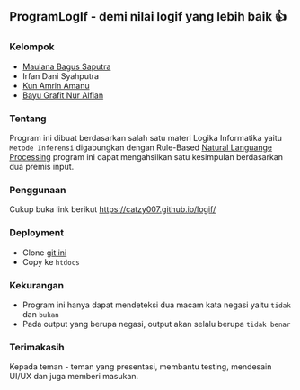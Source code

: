 ## ProgramLogIf - demi nilai logif yang lebih baik :thumbsup:

### Kelompok
* [Maulana Bagus Saputra](https://github.com/catzy007)
* Irfan Dani Syahputra
* [Kun Amrin Amanu](https://github.com/yukinessa)
* [Bayu Grafit Nur Alfian](https://github.com/Grafiters)

### Tentang
Program ini dibuat berdasarkan salah satu materi Logika Informatika yaitu `Metode Inferensi` digabungkan dengan Rule-Based [Natural Languange Processing](https://en.wikipedia.org/wiki/Natural_language_processing) program ini dapat mengahsilkan satu kesimpulan berdasarkan dua premis input.

### Penggunaan
Cukup buka link berikut <https://catzy007.github.io/logif/>

### Deployment
* Clone [git ini](https://github.com/catzy007/ProgramLogIf/)
* Copy ke `htdocs`

### Kekurangan
* Program ini hanya dapat mendeteksi dua macam kata negasi yaitu `tidak` dan `bukan`
* Pada output yang berupa negasi, output akan selalu berupa `tidak benar`

### Terimakasih
Kepada teman - teman yang presentasi, membantu testing, mendesain UI/UX dan juga memberi masukan.
